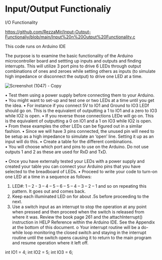 # Input/Output Functionaliy

I/O Functionality

https://github.com/RezzaMir/Input-Output-Functionaliy/blob/main/Input%20n%20Output%20Functionality.c

This code runs on Arduino IDE

The purpose is to examine the basic functionality of the Arduino microcontroller board and settting up inputs and outputs and finding interrupts. This will utilize 3 port pins to drive 6 LEDs through output combinations of ones and zeroes while setting others as inputs (to simulate high impedance or disconnect the output) to drive one LED at a time.

![Screenshot (1047) - Copy](https://user-images.githubusercontent.com/102126445/160237807-6ed635b9-9784-489c-908d-0f5cf8779e90.png)

•	Test them using a power supply before connecting them to your Arduino.  
•	You might want to set-up and test one or two LEDs at a time until you get the idea.
•	For instance if you connect 5V to IO1 and Ground to IO3 LEDf should go on.  This is the equivalent of outputting a 1 to IO1 and a zero to IO3 while IO2 is open.
•	If you reverse those connections LEDe will go on.  This is the equivalent of outputting a 0 on IO1 and a 1 on IO3 while IO2 is open.  
•	From these examples the other LEDs can be figured out in a similar fashion.
•	Since we will have 3 pins connected, the unused pin will need to be setup as a high impedance to simulate an ‘open’ line.  Setting it up as an input will do this.
•	Create a table for the different combinations.  
•	You will choose which port and pins to use on the Arduino.  Do not use outputs 1 and 2 as these are used for RxD and TxD.


•	Once you have  externally tested your LEDs with a power supply and created your table you can connect your Arduino pins that you have selected to the breadboard of LEDs.
•	Proceed to write your code to turn-on one LED at a time in a sequence as follows: 
  
1.	LED#:  1 – 2 - 3 – 4 – 5 – 6 – 5 – 4 – 3 – 2 – 1 and so on repeating this pattern.  It goes out and comes back.
2.	Keep each illuminated LED on for about .5s before proceeding to the next.
3.	Use a switch input as an interrupt to stop the operation at any point when pressed and then proceed when the switch is released from where it was.  Review the book page 261 and the attachInterrupt() instruction in HELP Reference within the Arduino IDE.  See the Appendix at the bottom of this document.
o	Your interrupt routine will be a do-while loop monitoring the closed switch and staying in the interrupt routine until the switch opens causing it to return to the main program and resume operation where it left off.

int IO1 = 4;
int IO2 = 5;
int IO3 = 6;
